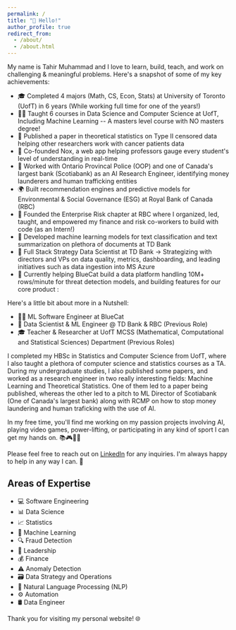 ```yaml
---
permalink: /
title: "👋 Hello!"
author_profile: true
redirect_from: 
  - /about/
  - /about.html
---
```


My name is Tahir Muhammad and I love to learn, build, teach, and work on challenging & meaningful problems. Here's a snapshot of some of my key achievements: 

- 🎓 Completed 4 majors (Math, CS, Econ, Stats) at University of Toronto (UofT) in 6 years (While working full time for one of the years!)
- 🧑‍🏫 Taught 6 courses in Data Science and Computer Science at UofT, Including Machine Learning -- A masters level course with NO masters degree!
- 📄 Published a paper in theoretical statistics on Type II censored data helping other researchers work with cancer patients data
- 🚀 Co-founded Nox, a web app helping professors gauge every student's level of understanding in real-time
- 👮 Worked with Ontario Provincal Police (OOP) and one of Canada's largest bank (Scotiabank) as an AI Research Engineer, identifying money launderers and human trafficking entities 
- 🌍 Built recommendation engines and predictive models for Environmental & Social Governance (ESG) at Royal Bank of Canada (RBC)
- 💼 Founded the Enterprise Risk chapter at RBC where I organized, led, taught, and empowered my finance and risk co-workers to build with code (as an Intern!)
- 🤖 Developed machine learning models for text classification and text summarization on plethora of documents at TD Bank
- 🏦 Full Stack Strategy Data Scientist at TD Bank -> Strategizing with directors and VPs on data quality, metrics, dashboarding, and leading initiatives such as data ingestion into MS Azure
- 🔧 Currently helping BlueCat build a data platform handling 10M+ rows/minute for threat detection models, and building features for our core product :


Here's a little bit about more in a Nutshell:

- 👨‍💻 ML Software Engineer at BlueCat
- 🧪 Data Scientist & ML Engineer @ TD Bank & RBC (Previous Role)
- 🎓 Teacher & Researcher at UofT MCSS (Mathematical, Computational and Statistical Sciences) Department (Previous Roles)

I completed my HBSc in Statistics and Computer Science from UofT, where I also taught a plethora of computer science and statistics courses as a TA. During my undergraduate studies, I also published some papers, and worked as a research engineer in two really interesting fields: Machine Learning and Theoretical Statistics. One of them led to a paper being published, whereas the other led to a pitch to ML Director of Scotiabank (One of Canada's largest bank) along with RCMP on how to stop money laundering and human traficking with the use of AI. 

In my free time, you'll find me working on my passion projects involving AI, playing video games, power-lifting, or participating in any kind of sport I can get my hands on. 📚🎮💪🏀

Please feel free to reach out on [LinkedIn](https://www.linkedin.com/in/tahir-muhammad-7b534016b/) for any inquiries. I'm always happy to help in any way I can. 🤝

## Areas of Expertise

- 💻 Software Engineering
- 📊 Data Science
- 📈 Statistics
- 🤖 Machine Learning
- 🔍 Fraud Detection
- 🌟 Leadership
- 💰 Finance
- ⚠️ Anomaly Detection
- 🗃️ Data Strategy and Operations
- 💬 Natural Language Processing (NLP)
- ⚙️ Automation
- 🛢️ Data Engineer

Thank you for visiting my personal website! 🌐

